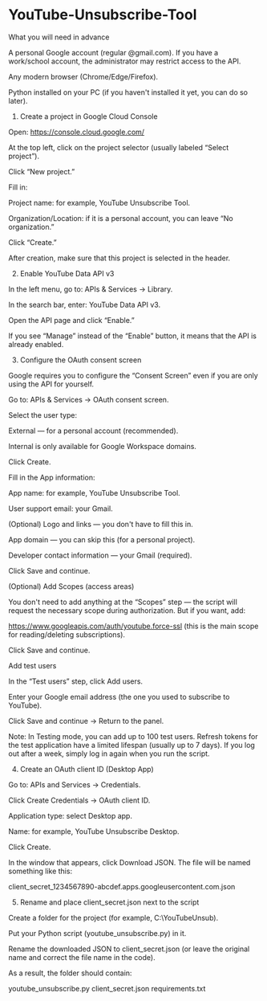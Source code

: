 # YouTube-Unsubscribe-Tool

What you will need in advance

A personal Google account (regular @gmail.com). If you have a work/school account, the administrator may restrict access to the API.

Any modern browser (Chrome/Edge/Firefox).

Python installed on your PC (if you haven't installed it yet, you can do so later).

1) Create a project in Google Cloud Console

Open: https://console.cloud.google.com/

At the top left, click on the project selector (usually labeled “Select project”).

Click “New project.”

Fill in:

Project name: for example, YouTube Unsubscribe Tool.

Organization/Location: if it is a personal account, you can leave “No organization.”

Click “Create.”

After creation, make sure that this project is selected in the header.

2) Enable YouTube Data API v3

In the left menu, go to: APIs & Services → Library.

In the search bar, enter: YouTube Data API v3.

Open the API page and click “Enable.”

If you see “Manage” instead of the “Enable” button, it means that the API is already enabled.

3) Configure the OAuth consent screen

Google requires you to configure the “Consent Screen” even if you are only using the API for yourself.

Go to: APIs & Services → OAuth consent screen.

Select the user type:

External — for a personal account (recommended).

Internal is only available for Google Workspace domains.

Click Create.

Fill in the App information:

App name: for example, YouTube Unsubscribe Tool.

User support email: your Gmail.

(Optional) Logo and links — you don't have to fill this in.

App domain — you can skip this (for a personal project).

Developer contact information — your Gmail (required).

Click Save and continue.

(Optional) Add Scopes (access areas)

You don't need to add anything at the “Scopes” step — the script will request the necessary scope during authorization.
But if you want, add:

https://www.googleapis.com/auth/youtube.force-ssl (this is the main scope for reading/deleting subscriptions).

Click Save and continue.

Add test users

In the “Test users” step, click Add users.

Enter your Google email address (the one you used to subscribe to YouTube).

Click Save and continue → Return to the panel.

Note: In Testing mode, you can add up to 100 test users.
Refresh tokens for the test application have a limited lifespan (usually up to 7 days). If you log out after a week, simply log in again when you run the script.

4) Create an OAuth client ID (Desktop App)

Go to: APIs and Services → Credentials.

Click Create Credentials → OAuth client ID.

Application type: select Desktop app.

Name: for example, YouTube Unsubscribe Desktop.

Click Create.

In the window that appears, click Download JSON. The file will be named something like this:

client_secret_1234567890-abcdef.apps.googleusercontent.com.json

5) Rename and place client_secret.json next to the script

Create a folder for the project (for example, C:\YouTubeUnsub\).

Put your Python script (youtube_unsubscribe.py) in it.

Rename the downloaded JSON to client_secret.json (or leave the original name and correct the file name in the code).

As a result, the folder should contain:

youtube_unsubscribe.py
client_secret.json
requirements.txt
